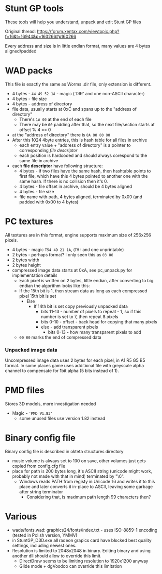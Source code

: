 Stunt GP tools
==
These tools will help you understand, unpack and edit Stunt GP files

Original thread: https://forum.xentax.com/viewtopic.php?f=16&t=16944&p=160266#p160266


Every address and size is in little endian format, many values are 4 bytes aligned/padded

# WAD packs
This file is exactly the same as Worms .dir file, only extension is different.  

* 4 bytes - `44 49 52 1A` - magic ('DIR' and one non-ASCII character)
* 4 bytes - file size
* 4 bytes - address of directory
* file data, usually starts at 0xC and spans up to the "address of directory"
    * There's `1A 00` at the end of each file
    * There may be `00` padding after that, so the next file/section starts at offset % 4 == 0
* at the "address of directory" there is `0A 00 00 00`
* After this 1024 4byte entries, this is hash table for all files in archive
    * each entry value + "address of directory" is a pointer to corresponding *file descriptor*
    * each position is hardcoded and should always corespond to the same file in archive
* each **file descriptor** have following structure:
    * 4 bytes - if two files have the same hash, then hashtable points to first file, which have this 4 bytes pointed to another one with the same hash. If there is no collision then it's 0.
    * 4 bytes - file offset in archive, should be 4 bytes aligned
    * 4 bytes - file size
    * file name with path, 4 bytes aligned, terminated by 0x00 (and padded with 0x00 to 4 bytes)

# PC textures
All textures are in this format, engine supports maximum size of 256x256 pixels.

* 4 bytes - magic `T54 4D 21 1A`, (`TM!` and one unprintable)
* 2 bytes - perhaps format? I only seen this as `03 00`
* 2 bytes width
* 2 bytes height
* compressed image data starts at 0xA, see pc_unpack.py for implementation details
    * Each pixel is written on 2 bytes, little endian, after converting to big endian the algorithm looks like this:
    * If the 15th bit is 1, then stream data as long as each compressed pixel 15th bit is set
        * Else
            * If 14th bit is set copy previously unpacked data
                * bits 11-13 - number of pixels to repeat - 1, so if this number is set to 7, then repeat 8 pixels
                * bits 0-10 - offset - back head for copying that many pixels
                * else - add transparent pixels
                    * bits 0-13 - how many transparent pixels to add
    * `00 00` marks the end of compressed data

### Unpacked image data
Uncompressed image data uses 2 bytes for each pixel, in A1 R5 G5 B5 format. In some places game uses additional file with greyscale alpha channel to compensate for 1bit alpha (5 bits instead of 1).

# PMD files
Stores 3D models, more investigation needed

* Magic - `'PMD V1.83'`
    * some unused files use version 1.82 instead


# Binary config file
Binary config file is described in okteta structures directory

* music volume is always set to 100 on save, other volumes just gets copied from config.cfg file
* place for path is 200 bytes long, it's ASCII string (unicode might work, probably not made with that in mind) terminated by "\0".
    * Windows reads PATH from registy in Unicode 16 and writes it to this place and later converts it in-place to ASCII, leaving some garbage after string terminator
        * Considering that, is maximum path length 99 characters then?

# Various

* wads/fonts.wad: graphics24/fonts/index.txt - uses ISO-8859-1 encoding (tested in Polish version, YMMV)
* in StuntGP_D3D.exe all radeon grapics card have blocked best quality settings, including newest ones.
* Resolution is limited to 2048x2048 in binary. Editing binary and using another dll should allow to override this limit.
    * DirectDraw seems to be limiting resolution to 1920x1200 anyway
    * Glide mode + dgVoodoo can override this limitation

